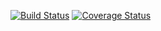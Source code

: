 [![Build Status](https://travis-ci.org/AlexanderS/graphios-ng.png)](https://travis-ci.org/AlexanderS/graphios-ng/)
[![Coverage Status](https://img.shields.io/coveralls/AlexanderS/graphios-ng.svg)](https://coveralls.io/r/AlexanderS/graphios-ng)
